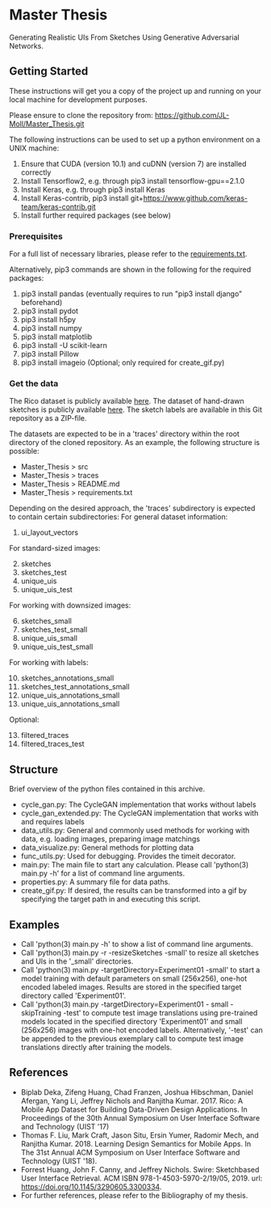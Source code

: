 # Master Thesis

Generating Realistic UIs From Sketches Using Generative Adversarial Networks.<br>

## Getting Started

These instructions will get you a copy of the project up and running on your local machine for development purposes.

Please ensure to clone the repository from: https://github.com/JL-Moll/Master_Thesis.git

The following instructions can be used to set up a python environment on a UNIX machine:

1. Ensure that CUDA (version 10.1) and cuDNN (version 7) are installed correctly
1. Install Tensorflow2, e.g. through pip3 install tensorflow-gpu==2.1.0
2. Install Keras, e.g. through pip3 install Keras
3. Install Keras-contrib, pip3 install git+https://www.github.com/keras-team/keras-contrib.git
4. Install further required packages (see below)
	
### Prerequisites

For a full list of necessary libraries, please refer to the [requirements.txt](https://github.com/JL-Moll/Master_Thesis/blob/master/requirements.txt).

Alternatively, pip3 commands are shown in the following for the required packages:
1. pip3 install pandas (eventually requires to run "pip3 install django" beforehand)
2. pip3 install pydot
3. pip3 install h5py
4. pip3 install numpy
5. pip3 install matplotlib
6. pip3 install -U scikit-learn
7. pip3 install Pillow
8. pip3 install imageio (Optional; only required for create_gif.py)

### Get the data

The Rico dataset is publicly available [here](http://interactionmining.org/rico).
The dataset of hand-drawn sketches is publicly available [here](https://github.com/huang4fstudio/swire).
The sketch labels are available in this Git repository as a ZIP-file.

The datasets are expected to be in a 'traces' directory within the root directory of the cloned repository. As an example, the following structure is possible:
- Master_Thesis > src
- Master_Thesis > traces
- Master_Thesis > README.md
- Master_Thesis > requirements.txt

Depending on the desired approach, the 'traces' subdirectory is expected to contain certain subdirectories:
For general dataset information: <br>
1. ui_layout_vectors

For standard-sized images:

2. sketches <br>
3. sketches_test <br>
4. unique_uis <br>
5. unique_uis_test <br>

For working with downsized images:

6. sketches_small <br>
7. sketches_test_small <br>
8. unique_uis_small <br>
9. unique_uis_test_small <br>

For working with labels:

10. sketches_annotations_small <br>
11. sketches_test_annotations_small <br>
12. unique_uis_annotations_small <br>
13. unique_uis_annotations_small <br>

Optional:

13. filtered_traces <br>
14. filtered_traces_test

## Structure
Brief overview of the python files contained in this archive.<br>

- cycle_gan.py: The CycleGAN implementation that works without labels
- cycle_gan_extended.py: The CycleGAN implementation that works with and requires labels
- data_utils.py: General and commonly used methods for working with data, e.g. loading images, preparing image matchings
- data_visualize.py: General methods for plotting data
- func_utils.py: Used for debugging. Provides the timeit decorator.
- main.py: The main file to start any calculation. Please call 'python(3) main.py -h' for a list of command line arguments.
- properties.py: A summary file for data paths.
- create_gif.py: If desired, the results can be transformed into a gif by specifying the target path in and executing this script.

## Examples
- Call 'python(3) main.py -h' to show a list of command line arguments.
- Call 'python(3) main.py -r -resizeSketches -small' to resize all sketches and UIs in the '_small' directories.
- Call 'python(3) main.py -targetDirectory=Experiment01 -small' to start a model training with default parameters on small (256x256), one-hot encoded labeled images. Results are stored in the specified target directory called 'Experiment01'.
- Call 'python(3) main.py -targetDirectory=Experiment01 - small -skipTraining -test' to compute test image translations using pre-trained models located in the specified directory 'Experiment01' and small (256x256) images with one-hot encoded labels. Alternatively, '-test' can be appended to the previous exemplary call to compute test image translations directly after training the models.

## References 
- Biplab Deka, Zifeng Huang, Chad Franzen, Joshua Hibschman, Daniel Afergan, Yang Li, Jeffrey Nichols and Ranjitha Kumar. 2017. Rico: A Mobile App Dataset for Building Data-Driven Design Applications. In Proceedings of the 30th Annual Symposium on User Interface Software and Technology (UIST '17)
- Thomas F. Liu, Mark Craft, Jason Situ, Ersin Yumer, Radomir Mech, and Ranjitha Kumar. 2018. Learning Design Semantics for Mobile Apps. In The 31st Annual ACM Symposium on User Interface Software and Technology (UIST '18).
- Forrest Huang, John F. Canny, and Jeffrey Nichols. Swire: Sketchbased User Interface Retrieval. ACM ISBN 978-1-4503-5970-2/19/05, 2019. url: https://doi.org/10.1145/3290605.3300334.
- For further references, please refer to the Bibliography of my thesis.
